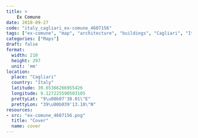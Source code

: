 ```yaml
---
title: > 
    Ex Comune
date: 2018-09-27
code: "italy_cagliari_ex-comune_4607156"
tags: ["ex-comune", "map", "architecture", "buildings", "Cagliari", "Italy"]
categories: ["Maps"]
draft: false
format:
  width: 210
  height: 297
  unit: 'mm'
location:
  place: "Cagliari"
  country: "Italy"
  latitude: 39.65366266955426
  longitude: 9.127225590503105
  prettyLat: "9\u00b07'38.01\"E"
  prettyLon: "39\u00b039'13.18\"N"
resources:
- src: "ex-comune_4607156.png"
  title: "Cover"
  name: cover
---
```

